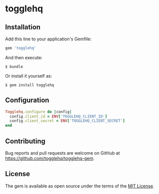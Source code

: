 # togglehq

## Installation

Add this line to your application's Gemfile:

```ruby
gem 'togglehq'
```

And then execute:

    $ bundle

Or install it yourself as:

    $ gem install togglehq

## Configuration

```ruby
Togglehq.configure do |config|
  config.client_id = ENV['TOGGLEHQ_CLIENT_ID']
  config.client_secret = ENV['TOGGLEHQ_CLIENT_SECRET']
end
```

## Contributing

Bug reports and pull requests are welcome on GitHub at https://github.com/togglehq/togglehq-gem.


## License

The gem is available as open source under the terms of the [MIT License](http://opensource.org/licenses/MIT).
